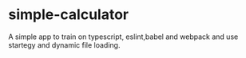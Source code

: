 # simple-calculator
A simple app to train on typescript, eslint,babel and webpack and use startegy and dynamic file loading.
